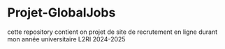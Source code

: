 # Projet-GlobalJobs
cette repository contient on projet de site de recrutement en ligne durant mon année universitaire L2RI 2024-2025 
